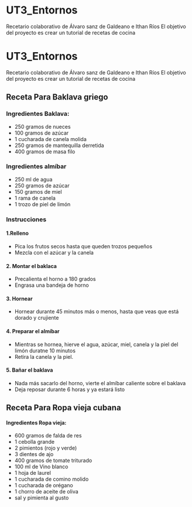 # UT3_Entornos
Recetario colaborativo de Álvaro sanz de Galdeano e Ithan Ríos 
El objetivo del proyecto es crear un tutorial de recetas de cocina

# UT3_Entornos
Recetario colaborativo de Álvaro sanz de Galdeano e Ithan Ríos 
El objetivo del proyecto es crear un tutorial de recetas de cocina

## Receta Para Baklava griego 

### Ingredientes Baklava: 

- 250 gramos de nueces 
- 100 gramos de azúcar 
- 1 cucharada de canela molida 
- 250 gramos de mantequilla derretida 
- 400 gramos de masa filo 

### Ingredientes almíbar

- 250 ml de agua
- 250 gramos de azúcar
- 150 gramos de miel
- 1 rama de canela
- 1 trozo de piel de limón

### Instrucciones

#### 1.Relleno
- Pica los frutos secos hasta que queden trozos pequeños
- Mezcla con el azúcar y la canela
#### 2. Montar el baklaca 
- Precalienta el horno a 180 grados
- Engrasa una bandeja de horno
#### 3. Hornear
- Hornear durante 45 minutos más o menos, hasta que veas que está dorado y crujiente
#### 4. Preparar el almíbar
- Mientras se hornea, hierve el agua, azúcar, miel, canela y la piel del limón duratne 10 minutos
- Retira la canela y la piel.
#### 5. Bañar el baklava 
- Nada más sacarlo del horno, vierte el almíbar caliente sobre el baklava 
- Deja reposar durante 6 horas y ya estará listo

## Receta Para Ropa vieja cubana

#### Ingredientes Ropa vieja: 

- 600 gramos de falda de res
- 1 cebolla grande 
- 2 pimientos (rojo y verde)
- 3 dientes de ajo
- 400 gramos de tomate triturado 
- 100 ml de Vino blanco 
- 1 hoja de laurel 
- 1 cucharada de comino molido 
- 1 cucharada de orégano
- 1 chorro de aceite de oliva 
- sal y pimienta al gusto

